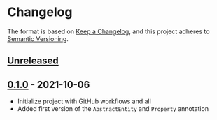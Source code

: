 # Changelog

The format is based on [Keep a Changelog](https://keepachangelog.com/en/1.0.0/),
and this project adheres to [Semantic Versioning](https://semver.org/spec/v2.0.0.html).

## [Unreleased]

## [0.1.0] - 2021-10-06

- Initialize project with GitHub workflows and all
- Added first version of the `AbstractEntity` and `Property` annotation

[Unreleased]: https://github.com/ArrowSphere/entities/compare/0.1.0...HEAD
[0.1.0]: https://github.com/ArrowSphere/entities/compare/a39f96747d02702043881af8c219ac23ed6dabe0...0.1.0

